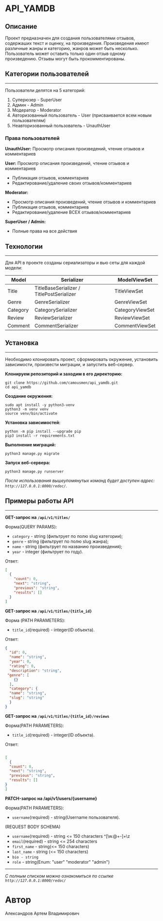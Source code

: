 # API_YAMDB

## Описание

Проект предназначен для создания пользователями отзывов, содержаших текст и оценку, на произведения. Произведения имеют различные жанры и категорию, жанров может быть несколько.
Пользователь может оставить только один отзыв одному произведению. Отзывы могут быть прокомментированы.


## Категории пользователей
---
Пользователи делятся на 5 категорий:
1) Суперюзер - SuperUser
2) Админ - Admin
3) Модератор - Moderator
4) Авторизованный пользователь - User (присваивается всем новым пользователям)
5) Неавторизованный пользователь - UnauthUser

### Права пользователей


**UnauthUser:** Просмотр описания произведений, чтение отзывов и комментариев

**User:** Просмотр описания произведений, чтение отзывов и комментариев
   * Публикация отзывов, комментариев
   * Редактирование/удаление своих отзывов/комментариев

**Moderator:**
   * Просмотр описания произведений, чтение отзывов и комментариев
   * Публикация отзывов, комментариев
   * Редактирование/удаление ВСЕХ отзывов/комментариев

**SuperUser / Admin:**
   * Полные права на все действия


## Технологии

---
Для API в проекте созданы сериализаторы и вью сеты для каждой модели:

| Model   | Serializer                                | ModelViewSet
|---|-------------------------------------------|---|
| Title    | TitleBaseSerializer / TitlePostSerializer | TitleViewSet
| Genre   | GenreSerializer      |  GenreViewSet
| Category |  CategorySerializer   |  CategoryViewSet
| Review   |  ReviewSerializer     |  ReviewViewSet
| Comment  |  CommentSerializer    |  CommentViewSet


## Установка

---

Необходимо клонировать проект, сформировать окружение, 
установить зависимости, произвести миграции, и запустить веб-сервер.

**Клонируем репозиторий и заходим в его директорию:**

```shell
git clone https://github.com/camousmen/api_yamdb.git
cd api_yamdb
```

**Создание окружения:**

```shell
sudo apt install -y python3-venv
python3 -m venv venv
source venv/bin/activate
```

**Установка зависимостей:**

```shell
python -m pip install --upgrade pip
pip3 install -r requirements.txt
```

**Выполнение миграций:**

```shell
python3 manage.py migrate
```

**Запуск веб-сервера:**

```shell
python3 manage.py runserver
```

_После использования вышеупомянутых команд будет доступен адрес: `http://127.0.0.1:8000/redoc/`._


## Примеры работы API

---

**GET-запрос на `/api/v1/titles/`**

Форма(QUERY PARAMS):
   * `category` - string (фильтрует по полю slug категории);
   * `genre` - string (фильтрует по полю slug жанра);
   * `name` - string (фильтрует по названию произведения);
   * `year` - integer (фильтрует по году).

Ответ:
```json
[
  {
    "count": 0,
    "next": "string",
    "previous": "string",
    "results": []
  }
]
```



**GET-запрос на `/api/v1/titles/{title_id}`**

Форма (PATH PARAMETERS):
   * `title_id`(required) - integer(ID объекта).

Ответ:
```json
{
  "id": 0,
  "name": "string",
  "year": 0,
  "rating": 0,
  "description": "string",
 "genre": [
    {}
  ],
  "category": {
  "name": "string",
  "slug": "string"
  }
}
```


**GET-запрос на `/api/v1/titles/{title_id}/reviews`**

Форма(PATH PARAMETERS):
   * `title_id`(required) - integer(ID объекта).

Ответ:
```json

[
  {
  "count": 0,
  "next": "string",
  "previous": "string",
  "results": []
}
]
```


**PATCH-запрос на /api/v1/users/{username}**

Форма(PATH PARAMETERS):
   * `username`(required) - string(Username пользователя).

(REQUEST BODY SCHEMA)
   * `username`(required) - string <= 150 characters ^[\w.@+-]+\z
   * `email`(required) - string <email> <= 254 characters
   * `first_name` - string(<= 150 characters)
   * `last_name` - string (<= 150 characters)
   * `bio - string`
   * `role` - string(Enum: "user" "moderator" "admin")

---

_С полным списком можно ознакомиться по ссылке `http://127.0.0.1:8000/redoc/`_

# Автор
Александров Артем Владимирович

